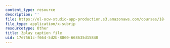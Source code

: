 ```yaml
---
content_type: resource
description: ''
file: https://ol-ocw-studio-app-production.s3.amazonaws.com/courses/18-06sc-linear-algebra-fall-2011/17e7561cf6645d2b8860668635d15840_QNpj-gOXW9M.vtt
file_type: application/x-subrip
resourcetype: Other
title: 3play caption file
uid: 17e7561c-f664-5d2b-8860-668635d15840
---
```

